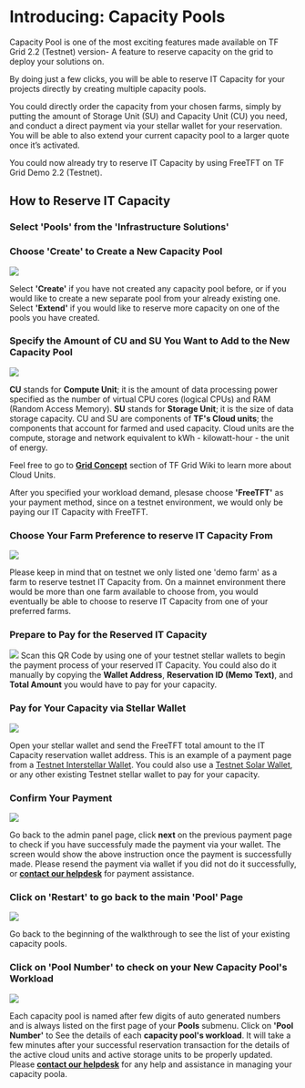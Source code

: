 # Introducing: Capacity Pools

Capacity Pool is one of the most exciting features made available on TF Grid 2.2 (Testnet) version- A feature to reserve capacity on the grid to deploy your solutions on.

By doing just a few clicks, you will be able to reserve IT Capacity for your projects directly by creating multiple capacity pools. 

You could directly order the capacity from your chosen farms, simply by putting the amount of Storage Unit (SU) and Capacity Unit (CU) you need, and conduct a direct payment via your stellar wallet for your reservation. You will be able to also extend your current capacity pool to a larger quote once it’s activated.

You could now already try to reserve IT Capacity by using FreeTFT on TF Grid Demo 2.2 (Testnet).


## How to Reserve IT Capacity

### Select 'Pools' from the 'Infrastructure Solutions'

### Choose 'Create' to Create a New Capacity Pool

![](./img/IT_CAPACITY1.png)

Select __'Create'__ if you have not created any capacity pool before, or if you would like to create a new separate pool from your already existing one. Select __'Extend'__ if you would like to reserve more capacity on one of the pools you have created.


### Specify the Amount of CU and SU You Want to Add to the New Capacity Pool

![](./img/IT_CAPACITY2.png)

__CU__ stands for __Compute Unit__; it is the amount of data processing power specified as the number of virtual CPU cores (logical CPUs) and RAM (Random Access Memory). __SU__ stands for __Storage Unit__; it is the size of data storage capacity. CU and SU are components of __TF's Cloud units__; the components that account for farmed and used capacity. Cloud units are the compute, storage and network equivalent to kWh - kilowatt-hour - the unit of energy. 

Feel free to go to [__Grid Concept__](https://wiki.threefold.io/#/grid_concepts?id=some-examples-of-cu-and-su-in-detail) section of TF Grid Wiki to learn more about Cloud Units.

After you specified your workload demand, plesase choose __'FreeTFT'__ as your payment method, since on a testnet environment, we would only be paying our IT Capacity with FreeTFT.

### Choose Your Farm Preference to reserve IT Capacity From

![](./img/IT_CAPACITY3.png)

Please keep in mind that on testnet we only listed one 'demo farm' as a farm to reserve testnet IT Capacity from. On a mainnet environment there would be more than one farm available to choose from, you would eventually be able to choose to reserve IT Capacity from one of your preferred farms.

### Prepare to Pay for the Reserved IT Capacity

![](./img/IT_CAPACITY4.png)
Scan this QR Code by using one of your testnet stellar wallets to begin the payment process of your reserved IT Capacity. You could also do it manually by copying the __Wallet Address__, __Reservation ID (Memo Text)__, and __Total Amount__ you would have to pay for your capacity.


### Pay for Your Capacity via Stellar Wallet

![](./img/IT_CAPACITY5.png)

Open your stellar wallet and send the FreeTFT total amount to the IT Capacity reservation wallet address. This is an example of a payment page from a [Testnet Interstellar Wallet](interstellar_wallet.md). You could also use a [Testnet Solar Wallet](solar_wallet.md), or any other existing Testnet stellar wallet to pay for your capacity.


### Confirm Your Payment

![](./img/IT_CAPACITY6.png)

Go back to the admin panel page, click __next__ on the previous payment page to check if you have successfuly made the payment via your wallet. The screen would show the above instruction once the payment is successfully made. Please resend the payment via wallet if you did not do it successfully, or [__contact our helpdesk__](https://threefoldfaq.crisp.help/en/) for payment assistance.

### Click on 'Restart' to go back to the main 'Pool' Page

![](./img/IT_CAPACITY7.png)

Go back to the beginning of the walkthrough to see the list of your existing capacity pools.

### Click on 'Pool Number' to check on your New Capacity Pool's Workload

![](./img/IT_CAPACITY8.png)

 Each capacity pool is named after few digits of auto generated numbers and is always listed on the first page of your __Pools__ submenu. Click on __'Pool Number'__ to See the details of each __capacity pool's workload__. It will take a few minutes after your successful reservation transaction for the details of the active cloud units and active storage units to be properly updated. Please [__contact our helpdesk__](https://threefoldfaq.crisp.help/en/) for any help and assistance in managing your capacity poola.
